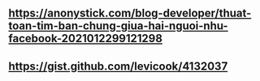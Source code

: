 ## https://anonystick.com/blog-developer/thuat-toan-tim-ban-chung-giua-hai-nguoi-nhu-facebook-2021012299121298
## https://gist.github.com/levicook/4132037